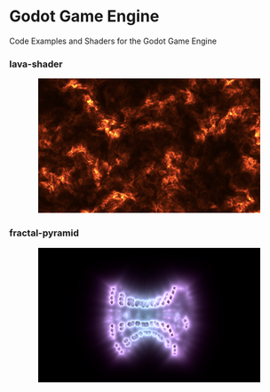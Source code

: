 # Godot Game Engine
Code Examples and Shaders for the Godot Game Engine

### lava-shader
<p align="center">
<img src="https://github.com/a-python-script/godot/blob/main/lava-shader/preview/lava-shader.png"  width="400" height="242">
</p>

### fractal-pyramid
<p align="center">
<img src="https://github.com/a-python-script/godot/blob/main/fractal-pyramid/preview/shot0.png"  width="400" height="242">
</p>
